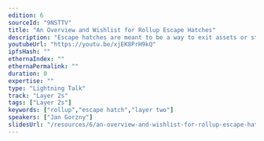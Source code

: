 ```yaml
---
edition: 6
sourceId: "9NSTTV"
title: "An Overview and Wishlist for Rollup Escape Hatches"
description: "Escape hatches are meant to be a way to exit assets or state from a rollup in the hopefully unlikely event that sequencers are offline. In this talk, we review which projects have these hatches and what plans are publicly available for future rollups or versions of these rollups. We list some ideas that these, and other rollups, may implement or adopt in the future, for more robust and secure rollups. The suggestions will be rooted in our concern for security and the issues presented by bridges."
youtubeUrl: "https://youtu.be/xjEK8PrH9kQ"
ipfsHash: ""
ethernaIndex: ""
ethernaPermalink: ""
duration: 0
expertise: ""
type: "Lightning Talk"
track: "Layer 2s"
tags: ["Layer 2s"]
keywords: ["rollup","escape hatch","layer two"]
speakers: ["Jan Gorzny"]
slidesUrl: "/resources/6/an-overview-and-wishlist-for-rollup-escape-hatches.pdf"
---
```


